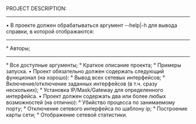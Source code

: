 PROJECT DESCRIPTION:  
***
• В проекте должен обрабатываться аргумент --help|-h для вывода справки, в которой отображаются:
***
  ° Авторы;
  ***
  ° Все доступные аргументы;  ° Краткое описание проекта;  ° Примеры запуска.  • Проект обязательно должен содержать следующий функционал (на хорошо): ° Вывод всех сетевых интерфейсов; ° Включение/отключение заданных интерфейсов (в т.ч. сразу нескольких); ° Установка IP/Mask/Gateway для определенного интерфейса. • Проект должен содержать два или более любых возможностей (на отлично): ° Убийство процесса по занимаемому порту; ° Отключение сетевого интерфейса по шаблону ip; ° Построение карты сети; ° Отображение сетевой статистики.
